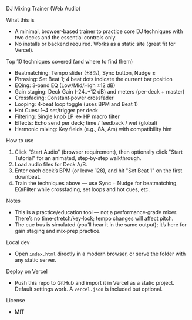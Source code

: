 DJ Mixing Trainer (Web Audio)

What this is
- A minimal, browser‑based trainer to practice core DJ techniques with two decks and the essential controls only.
- No installs or backend required. Works as a static site (great fit for Vercel).

Top 10 techniques covered (and where to find them)
- Beatmatching: Tempo slider (±8%), Sync button, Nudge ±
- Phrasing: Set Beat 1; 4 beat dots indicate the current bar position
- EQing: 3‑band EQ (Low/Mid/High ±12 dB)
- Gain staging: Deck Gain (‑24..+12 dB) and meters (per‑deck + master)
- Crossfading: Constant‑power crossfader
- Looping: 4‑beat loop toggle (uses BPM and Beat 1)
- Hot Cues: 1–4 set/trigger per deck
- Filtering: Single knob LP ↔ HP macro filter
- Effects: Echo send per deck; time / feedback / wet (global)
- Harmonic mixing: Key fields (e.g., 8A, Am) with compatibility hint

How to use
1) Click "Start Audio" (browser requirement), then optionally click "Start Tutorial" for an animated, step‑by‑step walkthrough.
2) Load audio files for Deck A/B.
3) Enter each deck’s BPM (or leave 128), and hit "Set Beat 1" on the first downbeat.
4) Train the techniques above — use Sync + Nudge for beatmatching, EQ/Filter while crossfading, set loops and hot cues, etc.

Notes
- This is a practice/education tool — not a performance‑grade mixer. There’s no time‑stretch/key‑lock; tempo changes will affect pitch.
- The cue bus is simulated (you’ll hear it in the same output); it’s here for gain staging and mix‑prep practice.

Local dev
- Open `index.html` directly in a modern browser, or serve the folder with any static server.

Deploy on Vercel
- Push this repo to GitHub and import it in Vercel as a static project. Default settings work. A `vercel.json` is included but optional.

License
- MIT
